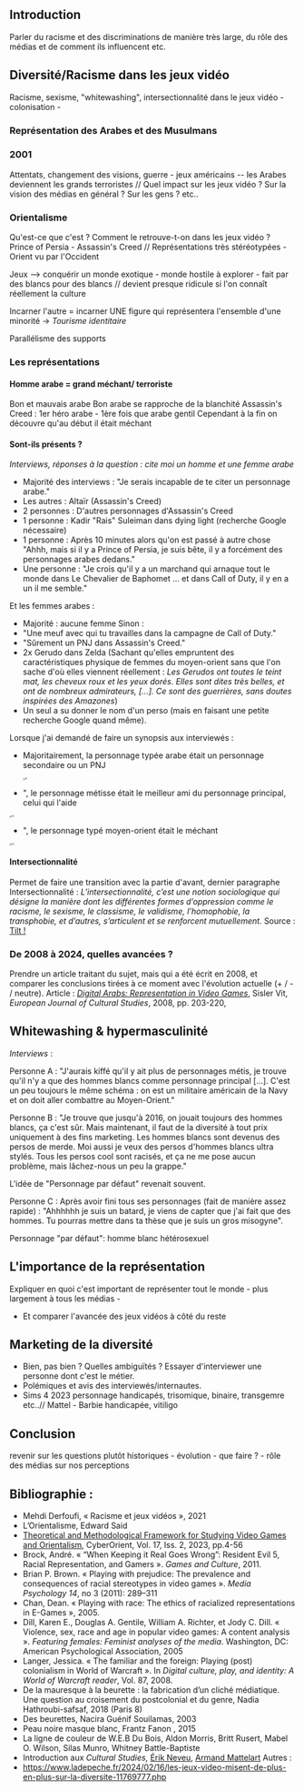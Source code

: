 ## Introduction
Parler du racisme et des discriminations de manière très large, du rôle des médias et de comment ils influencent etc.

## Diversité/Racisme dans les jeux vidéo
Racisme, sexisme, "whitewashing", intersectionnalité dans le jeux vidéo - colonisation - 

### Représentation des Arabes et des Musulmans

### 2001

Attentats, changement des visions, guerre - jeux américains -- les Arabes deviennent les grands terroristes // Quel impact sur les jeux vidéo ? Sur la vision des médias en général ? Sur les gens ? etc..

### Orientalisme

Qu'est-ce que c'est ? Comment le retrouve-t-on dans les jeux vidéo ? Prince of Persia - Assassin's Creed // Représentations très stéréotypées - Orient vu par l'Occident

Jeux --> conquérir un monde exotique - monde hostile à explorer - fait par des blancs pour des blancs // devient presque ridicule si l'on connaît réellement la culture

Incarner l'autre = incarner UNE figure qui représentera l'ensemble d'une minorité -> *Tourisme identitaire*

Parallélisme des supports



### Les représentations
#### Homme arabe = grand méchant/ terroriste
Bon et mauvais arabe
Bon arabe se rapproche de la blanchité 
Assassin's Creed : 1er héro arabe - 1ère fois que arabe gentil
Cependant à la fin on découvre qu'au début il était méchant



#### Sont-ils présents ?
_Interviews, réponses à la question : cite moi un homme et une femme arabe_
-   Majorité des interviews : "Je serais incapable de te citer un personnage arabe."
-   Les autres : Altaïr (Assassin's Creed)
-   2 personnes : D'autres personnages d'Assassin's Creed
-   1 personne : Kadir "Rais" Suleiman dans dying light (recherche Google nécessaire)
-   1 personne : Après 10 minutes alors qu'on est passé à autre chose "Ahhh, mais si il y a Prince of Persia, je suis bête, il y a forcément des personnages arabes dedans."
-   Une personne : "Je crois qu'il y a un marchand qui arnaque tout le monde dans Le Chevalier de Baphomet ... et dans Call of Duty, il y en a un il me semble."

Et les femmes arabes :
-   Majorité : aucune femme
Sinon :
-   "Une meuf avec qui tu travailles dans la campagne de Call of Duty."
-   "Sûrement un PNJ dans Assassin's Creed."
-   2x Gerudo dans Zelda (Sachant qu'elles empruntent des caractéristiques physique de femmes du moyen-orient sans que l'on sache d'où elles viennent réellement : *Les Gerudos ont toutes le teint mat, les cheveux roux et les yeux dorés. Elles sont dites très belles, et ont de nombreux admirateurs, [...]. Ce sont des guerrières, sans doutes inspirées des Amazones*) 
-   Un seul a su donner le nom d'un perso (mais en faisant une petite recherche Google quand même).



Lorsque j'ai demandé de faire un synopsis aux interviewés :

- Majoritairement, la personnage typée arabe était un personnage secondaire ou un PNJ

  <img src="C:\Users\leyla\Desktop\ma-thesis\DATA\INTERVIEW\Personnages\Part2\P1.png" alt="P1" style="zoom:25%;" />

-  ", le personnage métisse était le meilleur ami du personnage principal, celui qui l'aide

<img src="C:\Users\leyla\Desktop\ma-thesis\DATA\INTERVIEW\Personnages\Part2\P3.png" alt="P3" style="zoom:25%;" />

- ", le personnage typé moyen-orient était le méchant

<img src="C:\Users\leyla\Desktop\ma-thesis\DATA\INTERVIEW\Personnages\Part2\P5.png" alt="P5" style="zoom:25%;" />

#### Intersectionnalité 
Permet de faire une transition avec la partie d'avant, dernier paragraphe
Intersectionnalité : *L’intersectionnalité, c’est une notion sociologique qui désigne la manière dont les différentes formes d’oppression comme le racisme, le sexisme, le classisme, le validisme, l’homophobie, la transphobie, et d’autres, s’articulent et se renforcent mutuellement.* Source : [Tilt !](https://www.tilt.fr/articles/les-discriminations-cest-quoi-definition-et-enjeux)

### De 2008 à 2024, quelles avancées ?

Prendre un article traitant du sujet, mais qui a été écrit en 2008, et comparer les conclusions tirées à ce moment avec l'évolution actuelle (+ / - / neutre). Article : _[Digital Arabs: Representation in Video Games](https://www.ssoar.info/ssoar/bitstream/handle/document/22748/ssoar-eurjcultstud-2008-2-sisler-digital_arabs.pdf?sequence=1&isAllowed=y&lnkname=ssoar-eurjcultstud-2008-2-sisler-digital_arabs.pdf)_, Sisler Vit, _European Journal of Cultural Studies_, 2008, pp. 203-220, 

## Whitewashing & hypermasculinité

_Interviews_ : 

Personne A : "J'aurais kiffé qu'il y ait plus de personnages métis, je trouve qu'il n'y a que des hommes blancs comme personnage principal [...]. C'est un peu toujours le même schéma : on est un militaire américain de la Navy et on doit aller combattre au Moyen-Orient."

Personne B : "Je trouve que jusqu'à 2016, on jouait toujours des hommes blancs, ça c'est sûr. Mais maintenant, il faut de la diversité à tout prix uniquement à des fins marketing. Les hommes blancs sont devenus des persos de merde. Moi aussi je veux des persos d'hommes blancs ultra stylés. Tous les persos cool sont racisés, et ça ne me pose aucun problème, mais lâchez-nous un peu la grappe."

L'idée de "Personnage par défaut" revenait souvent. 

Personne C : Après avoir fini tous ses personnages (fait de manière assez rapide) : "Ahhhhhh je suis un batard, je viens de capter que j'ai fait que des hommes. Tu pourras mettre dans ta thèse que je suis un gros misogyne". 



Personnage "par défaut": homme blanc hétérosexuel

## L'importance de la représentation
Expliquer en quoi c'est important de représenter tout le monde - plus largement à tous les médias -
- Et comparer l'avancée des jeux vidéos à côté du reste

## Marketing de la diversité

-   Bien, pas bien ? Quelles ambiguïtés ? Essayer d'interviewer une personne dont c'est le métier.
-   Polémiques et avis des interviewés/internautes.
-   Sims 4 2023 personnage handicapés, trisomique, binaire, transgemre etc..// Mattel - Barbie handicapée, vitiligo 


## Conclusion 
revenir sur les questions plutôt historiques - évolution - que faire ? - rôle des médias sur nos perceptions

## Bibliographie :

-  Mehdi Derfoufi, « Racisme et jeux vidéos », 2021  
-  L’Orientalisme, Edward Said
-   [Theoretical and Methodological Framework for Studying Video Games and Orientalism](https://cyberorient.net/wp-content/uploads/sites/3/2023/12/CyberOrient_Vol_17_Iss_2_Sisler.pdf), CyberOrient, Vol. 17, Iss. 2, 2023, pp.4-56 
-   Brock, André. « “When Keeping it Real Goes Wrong”: Resident Evil 5, Racial Representation, and Gamers ».  _Games and Culture_, 2011.
-   Brian P. Brown. « Playing with prejudice: The prevalence and consequences of racial stereotypes in video games ».  _Media Psychology 14_, no 3 (2011): 289–311
-   Chan, Dean. « Playing with race: The ethics of racialized representations in E-Games », 2005.
-   Dill, Karen E., Douglas A. Gentile, William A. Richter, et Jody C. Dill. « Violence, sex, race and age in popular video games: A content analysis ».  _Featuring females: Feminist analyses of the media_. Washington, DC: American Psychological Association, 2005    
-   Langer, Jessica. « The familiar and the foreign: Playing (post) colonialism in World of Warcraft ». In  _Digital culture, play, and identity: A World of Warcraft reader_, Vol. 87, 2008.
-   De la mauresque à la beurette : la fabrication d’un cliché médiatique. Une question au croisement du postcolonial et du genre, Nadia Hathroubi-safsaf, 2018 (Paris 8)
-   Des beurettes, Nacira Guénif Souilamas, 2003
-   Peau noire masque blanc, Frantz Fanon , 2015
-   La ligne de couleur de W.E.B Du Bois, Aldon Morris, Britt Rusert, Mabel O. Wilson, Silas Munro, Whitney Battle-Baptiste
-   Introduction aux _Cultural Studies,_  [Érik Neveu](https://www.cairn.info/publications-de-%C3%89rik-Neveu--441.htm), [Armand Mattelart](https://www.cairn.info/publications-de-Armand-Mattelart--50170.htm)
Autres : 
- https://www.ladepeche.fr/2024/02/16/les-jeux-video-misent-de-plus-en-plus-sur-la-diversite-11769777.php
